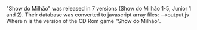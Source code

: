 "Show do Milhão" was released in 7 versions (Show do Milhão 1-5, Junior 1 and 2).
Their database was converted to javascript array files:
-->output<n>.js
Where n is the version of the CD Rom game "Show do Milhão".
